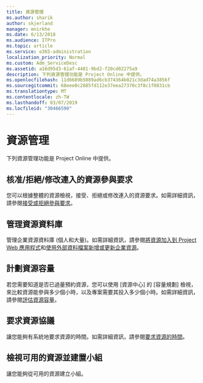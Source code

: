 ```yaml
---
title: 資源管理
ms.author: sharik
author: skjerland
manager: mnirkhe
ms.date: 6/13/2018
ms.audience: ITPro
ms.topic: article
ms.service: o365-administration
localization_priority: Normal
ms.custom: Adm_ServiceDesc
ms.assetid: a16d95d3-61af-4481-9bd2-f20cd02275a9
description: 下列資源管理功能是 Project Online 中提供。
ms.openlocfilehash: 11d6689b5089ad6cb374364b021c3dad74a3856f
ms.sourcegitcommit: 68eee0c2885fd112e37eea27370c3f8c1f0831cb
ms.translationtype: MT
ms.contentlocale: zh-TW
ms.lasthandoff: 03/07/2019
ms.locfileid: "30466590"
---
```

# <a name="resource-management"></a>資源管理

下列資源管理功能是 Project Online 中提供。
  
## <a name="approverejectmodify-incoming-resource-engagement-requests"></a>核准/拒絕/修改連入的資源參與要求
<a name="bkmk_ApproveRejectModify"> </a>

您可以根據整體的資源檢視，接受、拒絕或修改連入的資源要求。如需詳細資訊，請參閱[接受或拒絕參與要求](http://go.microsoft.com/fwlink/?LinkID=823659&amp;clcid=0x409)。
  
## <a name="manage-resource-pool"></a>管理資源資料庫
<a name="bkmk_ManageResourcePool"> </a>

管理企業資源資料庫 (個人和大量)。如需詳細資訊，請參閱[將資源加入到 Project Web 應用程式](http://go.microsoft.com/fwlink/?LinkID=823660&amp;clcid=0x409)和[使用外部資料檔案新增或更新企業資源](http://go.microsoft.com/fwlink/?LinkID=823661&amp;clcid=0x409)。
  
## <a name="plan-resource-capacity"></a>計劃資源容量
<a name="bkmk_PlanResourceCapacity"> </a>

若您需要知道是否已過量預約資源，您可以使用 [資源中心] 的 [容量規劃] 檢視，來比較資源能參與多少個小時，以及專案需要其投入多少個小時。如需詳細資訊，請參閱[評估資源容量](http://go.microsoft.com/fwlink/?LinkID=823662&amp;clcid=0x409)。
  
## <a name="request-resource-agreements"></a>要求資源協議
<a name="bkmk_RequestResourceAgreements"> </a>

讓您能夠有系統地要求資源的時間。如需詳細資訊，請參閱[要求資源的時間](http://go.microsoft.com/fwlink/?LinkID=823663&amp;clcid=0x409)。
  
## <a name="view-available-resources-and-build-teams"></a>檢視可用的資源並建置小組
<a name="bkmk_ViewAvailableResources"> </a>

讓您能夠從可用的資源建立小組。
  

